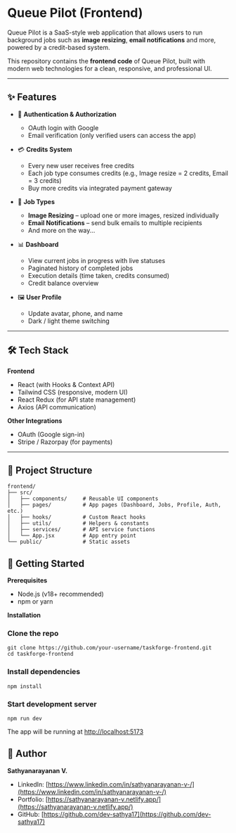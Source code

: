 # Queue Pilot (Frontend)

Queue Pilot is a SaaS-style web application that allows users to run background jobs such as **image resizing**, **email notifications** and more, powered by a credit-based system.

This repository contains the **frontend code** of Queue Pilot, built with modern web technologies for a clean, responsive, and professional UI.

---

## ✨ Features

- 🔐 **Authentication & Authorization**

  - OAuth login with Google
  - Email verification (only verified users can access the app)

- 💳 **Credits System**

  - Every new user receives free credits
  - Each job type consumes credits (e.g., Image resize = 2 credits, Email = 3 credits)
  - Buy more credits via integrated payment gateway

- 📂 **Job Types**

  - **Image Resizing** – upload one or more images, resized individually
  - **Email Notifications** – send bulk emails to multiple recipients
  - And more on the way...

- 📊 **Dashboard**

  - View current jobs in progress with live statuses
  - Paginated history of completed jobs
  - Execution details (time taken, credits consumed)
  - Credit balance overview

- 🖼 **User Profile**
  - Update avatar, phone, and name
  - Dark / light theme switching

---

## 🛠 Tech Stack

**Frontend**

- React (with Hooks & Context API)
- Tailwind CSS (responsive, modern UI)
- React Redux (for API state management)
- Axios (API communication)

**Other Integrations**

- OAuth (Google sign-in)
- Stripe / Razorpay (for payments)

---

## 📂 Project Structure

```
frontend/
├── src/
│   ├── components/     # Reusable UI components
│   ├── pages/          # App pages (Dashboard, Jobs, Profile, Auth, etc.)
│   ├── hooks/          # Custom React hooks
│   ├── utils/          # Helpers & constants
│   ├── services/       # API service functions
│   └── App.jsx         # App entry point
└── public/             # Static assets
```

## 🚀 Getting Started

**Prerequisites**

- Node.js (v18+ recommended)
- npm or yarn

**Installation**

### Clone the repo

```
git clone https://github.com/your-username/taskforge-frontend.git
cd taskforge-frontend
```

### Install dependencies

```
npm install
```

### Start development server

```
npm run dev
```

The app will be running at [http://localhost:5173](http://localhost:5173)

## 👤 Author

**Sathyanarayanan V.**

- LinkedIn: [https://www.linkedin.com/in/sathyanarayanan-v-/](https://www.linkedin.com/in/sathyanarayanan-v-/)
- Portfolio: [https://sathyanarayanan-v.netlify.app/](https://sathyanarayanan-v.netlify.app/)
- GitHub: [https://github.com/dev-sathya17](https://github.com/dev-sathya17)
